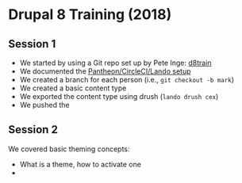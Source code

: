 # Drupal 8 Training (2018)


## Session 1

* We started by using a Git repo set up by Pete Inge: [d8train](https://github.com/bluecadet/d8train)
* We documented the [Pantheon/CircleCI/Lando setup](https://bluecadet.github.io/drupal-docs/d8/install.html#pantheon-circleci-and-lando)
* We created a branch for each person (i.e., `git checkout -b mark`)
* We created a basic content type
* We exported the content type using drush (`lando drush cex`)
* We pushed the 

## Session 2

We covered basic theming concepts:

* What is a theme, how to activate one
* 